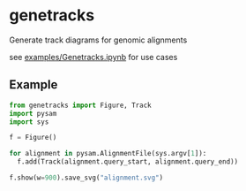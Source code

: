 # genetracks
Generate track diagrams for genomic alignments

see [examples/Genetracks.ipynb](examples/Genetracks.ipynb) for use cases

## Example

```python
from genetracks import Figure, Track
import pysam
import sys

f = Figure()

for alignment in pysam.AlignmentFile(sys.argv[1]):
  f.add(Track(alignment.query_start, alignment.query_end))

f.show(w=900).save_svg("alignment.svg")
```
